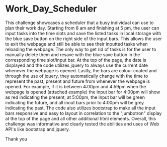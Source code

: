 # Work_Day_Scheduler

This challenge showcases a scheduler that a busy individual can use to plan their work day. Starting from 8 am and finishing at 5 pm, the user can input tasks into the time slots and save the listed tasks in local storage with the blue save button on the right side of the input bars. This allows the user to exit the webpage and still be able to see their inputted tasks when reloading the webpage. The only way to get rid of tasks is for the user to manually delete them and resave with the blue save button in the corresponding time slot/input bar. At the top of the page, the date is displayed and the code utilizes jquery to always use the current date whenever the webpage is opened. Lastly, the bars are colour coated and through the use of jquery, they automatically change with the time to represent the past, present and future from whenever the webpage is opened. For example, if it is between 4:00pm and 4:59pm when the webpage is opened (attached example) the input bar for 4:00pm will show as red indicating the present, at 5:00pm, the input bar will be green indicating the future, and all inout bars prior to 4:00pm will be grey indicating the past. The code also utilizes bootstrap to make all the input bars responsive and easy to layout in correlation to the "jumbotron" display at the top of the page and all other additional html elements. Overall, this challenge was informative and clearly tested the abilities and uses of Web API's like bootstrap and jquery.

Thank you
